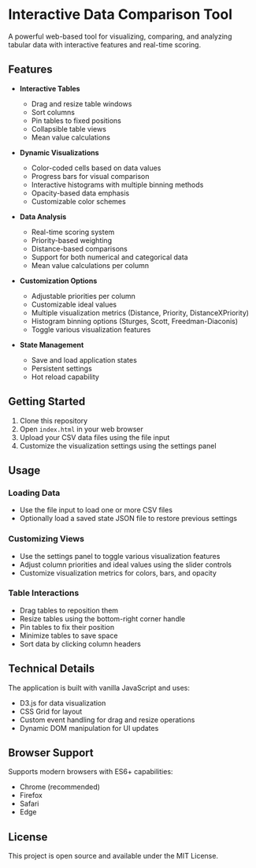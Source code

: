 # Interactive Data Comparison Tool

A powerful web-based tool for visualizing, comparing, and analyzing tabular data with interactive features and real-time scoring.

## Features

- **Interactive Tables**
  - Drag and resize table windows
  - Sort columns
  - Pin tables to fixed positions
  - Collapsible table views
  - Mean value calculations

- **Dynamic Visualizations**
  - Color-coded cells based on data values
  - Progress bars for visual comparison
  - Interactive histograms with multiple binning methods
  - Opacity-based data emphasis
  - Customizable color schemes

- **Data Analysis**
  - Real-time scoring system
  - Priority-based weighting
  - Distance-based comparisons
  - Support for both numerical and categorical data
  - Mean value calculations per column

- **Customization Options**
  - Adjustable priorities per column
  - Customizable ideal values
  - Multiple visualization metrics (Distance, Priority, DistanceXPriority)
  - Histogram binning options (Sturges, Scott, Freedman-Diaconis)
  - Toggle various visualization features

- **State Management**
  - Save and load application states
  - Persistent settings
  - Hot reload capability

## Getting Started

1. Clone this repository
2. Open `index.html` in your web browser
3. Upload your CSV data files using the file input
4. Customize the visualization settings using the settings panel

## Usage

### Loading Data
- Use the file input to load one or more CSV files
- Optionally load a saved state JSON file to restore previous settings

### Customizing Views
- Use the settings panel to toggle various visualization features
- Adjust column priorities and ideal values using the slider controls
- Customize visualization metrics for colors, bars, and opacity

### Table Interactions
- Drag tables to reposition them
- Resize tables using the bottom-right corner handle
- Pin tables to fix their position
- Minimize tables to save space
- Sort data by clicking column headers

## Technical Details

The application is built with vanilla JavaScript and uses:
- D3.js for data visualization
- CSS Grid for layout
- Custom event handling for drag and resize operations
- Dynamic DOM manipulation for UI updates

## Browser Support

Supports modern browsers with ES6+ capabilities:
- Chrome (recommended)
- Firefox
- Safari
- Edge

## License

This project is open source and available under the MIT License.
